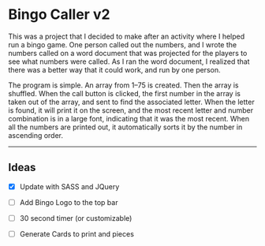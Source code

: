# Bingo Caller v2

This was a project that I decided to make after an activity where I helped run a bingo game. One person called out the numbers, and I wrote the numbers called on a word document that was projected for the players to see what numbers were called. As I ran the word document, I realized that there was a better way that it could work, and run by one person.

The program is simple. An array from 1–75 is created. Then the array is shuffled. When the call button is clicked, the first number in the array is taken out of the array, and sent to find the associated letter. When the letter is found, it will print it on the screen, and the most recent letter and number combination is in a large font, indicating that it was the most recent. When all the numbers are printed out, it automatically sorts it by the number in ascending order.

---

## Ideas

- [x] Update with SASS and JQuery
- [ ] Add Bingo Logo to the top bar
- [ ] 30 second timer (or customizable)
- [ ] Generate Cards to print and pieces

